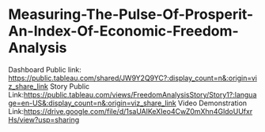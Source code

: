 # Measuring-The-Pulse-Of-Prosperit-An-Index-Of-Economic-Freedom-Analysis


Dashboard Public link: https://public.tableau.com/shared/JW9Y2Q9YC?:display_count=n&:origin=viz_share_link
Story Public Link:https://public.tableau.com/views/FreedomAnalysisStory/Story1?:language=en-US&:display_count=n&:origin=viz_share_link
Video Demonstration Link:https://drive.google.com/file/d/1saUAlKeXIeo4CwZ0mXhn4GldoUUfxrHs/view?usp=sharing 

